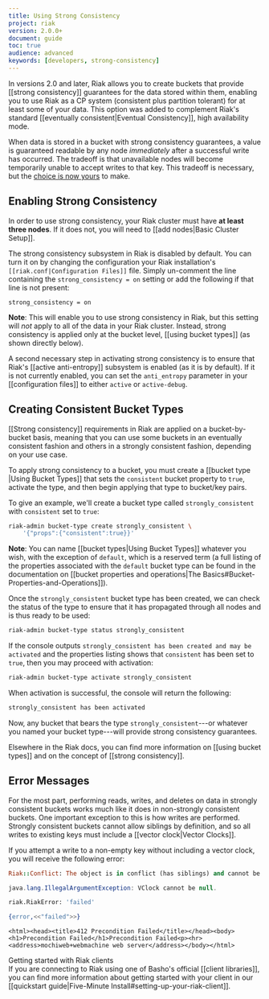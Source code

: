 ```yaml
---
title: Using Strong Consistency
project: riak
version: 2.0.0+
document: guide
toc: true
audience: advanced
keywords: [developers, strong-consistency]
---
```


In versions 2.0 and later, Riak allows you to create buckets that
provide [[strong consistency]] guarantees for the data stored within
them, enabling you to use Riak as a CP system (consistent plus partition
tolerant) for at least some of your data. This option was added to
complement Riak's standard [[eventually consistent|Eventual
Consistency]], high availability mode.

When data is stored in a bucket with strong consistency guarantees, a
value is guaranteed readable by any node *immediately* after a
successful write has occurred. The tradeoff is that unavailable nodes
will become temporarily unable to accept writes to that key. This
tradeoff is necessary, but the [choice is now
yours](http://en.wikipedia.org/wiki/CAP_theorem) to make.

## Enabling Strong Consistency

In order to use strong consistency, your Riak cluster must have **at
least three nodes**. If it does not, you will need to [[add nodes|Basic
Cluster Setup]].

The strong consistency subsystem in Riak is disabled by default. You
can turn it on by changing the configuration your Riak installation's
`[[riak.conf|Configuration Files]]` file. Simply un-comment the line
containing the `strong_consistency = on` setting or add the following
if that line is not present:

```riakconf
strong_consistency = on
```

**Note**: This will enable you to use strong consistency in Riak, but
this setting will _not_ apply to all of the data in your Riak cluster.
Instead, strong consistency is applied only at the bucket level, [[using
bucket types]] \(as shown directly below).

A second necessary step in activating strong consistency is to ensure
that Riak's [[active anti-entropy]] subsystem is enabled (as it is by
default). If it is not currently enabled, you can set the `anti_entropy`
parameter in your [[configuration files]] to either `active` or
`active-debug`.

## Creating Consistent Bucket Types

[[Strong consistency]] requirements in Riak are applied on a
bucket-by-bucket basis, meaning that you can use some buckets in an
eventually consistent fashion and others in a strongly consistent
fashion, depending on your use case.

To apply strong consistency to a bucket, you must create a [[bucket type
|Using Bucket Types]] that sets the `consistent` bucket property to
`true`, activate the type, and then begin applying that type to
bucket/key pairs.

To give an example, we'll create a bucket type called
`strongly_consistent` with `consistent` set to `true`:

```bash
riak-admin bucket-type create strongly_consistent \
    '{"props":{"consistent":true}}'
```

**Note**: You can name [[bucket types|Using Bucket Types]] whatever you
wish, with the exception of `default`, which is a reserved term (a full
listing of the properties associated with the `default` bucket type can
be found in the documentation on [[bucket properties and operations|The
Basics#Bucket-Properties-and-Operations]]).

Once the `strongly_consistent` bucket type has been created, we can
check the status of the type to ensure that it has propagated through
all nodes and is thus ready to be used:


```bash
riak-admin bucket-type status strongly_consistent
```

If the console outputs `strongly_consistent has been created and may be
activated` and the properties listing shows that `consistent` has been
set to `true`, then you may proceed with activation:

```bash
riak-admin bucket-type activate strongly_consistent
```

When activation is successful, the console will return the following:

```bash
strongly_consistent has been activated
```

Now, any bucket that bears the type `strongly_consistent`---or whatever
you named your bucket type---will provide strong consistency guarantees.

Elsewhere in the Riak docs, you can find more information on [[using
bucket types]] and on the concept of [[strong consistency]].

## Error Messages

For the most part, performing reads, writes, and deletes on data in
strongly consistent buckets works much like it does in non-strongly
consistent buckets. One important exception to this is how writes are
performed. Strongly consistent buckets cannot allow siblings by
definition, and so all writes to existing keys must include a [[vector
clock|Vector Clocks]].

If you attempt a write to a non-empty key without including a vector
clock, you will receive the following error:

```ruby
Riak::Conflict: The object is in conflict (has siblings) and cannot be treated singly or saved:
```

```java
java.lang.IllegalArgumentException: VClock cannot be null.
```

```python
riak.RiakError: 'failed'
```

```erlang
{error,<<"failed">>}
```

```curl
<html><head><title>412 Precondition Failed</title></head><body><h1>Precondition Failed</h1>Precondition Failed<p><hr><address>mochiweb+webmachine web server</address></body></html>
```

<div class="note">
<div class="title">Getting started with Riak clients</div>
If you are connecting to Riak using one of Basho's official
[[client libraries]], you can find more information about getting
started with your client in our [[quickstart guide|Five-Minute Install#setting-up-your-riak-client]].
</div>

